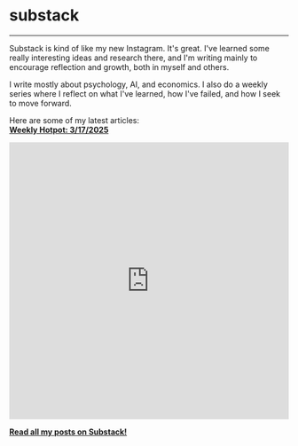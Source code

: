 # substack
---
Substack is kind of like my new Instagram. It's great. I've learned some really interesting ideas and research there, and I'm writing mainly to encourage reflection and growth, both in myself and others.

I write mostly about psychology, AI, and economics. I also do a weekly series where I reflect on what I've learned, how I've failed, and how I seek to move forward.

Here are some of my latest articles:  
**[Weekly Hotpot: 3/17/2025](https://haleylam.substack.com/p/weekly-hotpot-31725?r=3cflnb)**


<iframe src="https://haleylam.substack.com/embed" width="100%" height="500" frameborder="0" scrolling="no"></iframe>

**[Read all my posts on Substack!](https://haleylam.substack.com/archive)**
